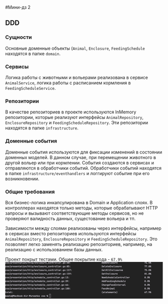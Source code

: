 #Мини-дз 2

## DDD

### Сущности

Основные доменные объекты (`Animal`, `Enclosure`, `FeedingSchedule` находятся в папке `domain`. 

### Сервисы

Логика работы с животными и вольерами реализована в сервисе `AnimalService`, логика работы с расписанием кормления в `FeedingScheduleService`. 

### Репозитории

В качестве репозиториев в проекте используются InMemory репозитории, которые реализуют интерфейсы `AnimalRepository`, `EnclosureRepository` и `FeedingScheduleRepository`. Эти репозитории находятся в папке `infrastructure`.

### Доменные события
 Доменные события используются для фиксации изменений в состоянии доменных моделей. В данном случае, при перемещении животного в другой вольер или при кормлении. События создаются в сервисах и отправляются в обработчики событий. Обработчики событий находятся в папке `infrastructure/eventhandlers` и логгируют событие при его возникновении.
 
### Общие требования

Вся бизнес-логика инкапсулирована в Domain и Application слоях. В контроллерах находятся только методы, которые обрабатывают HTTP запросы и вызывают соответствующие методы сервисов, но не проверяют валидность данных, сущестование вольера и тп.

Зависимости между слоями реализованы через интерфейсы, например в сервисах вместо репозиториев используются интерфейсы `AnimalRepository`, `EnclosureRepository` и `FeedingScheduleRepository`. Это позволяет легко заменять реализацию репозиториев, например, на реализацию с использованием базы данных.

Проект покрыт тестами. Общее покрытие кода - `67.9%`
![img.png](img.png)